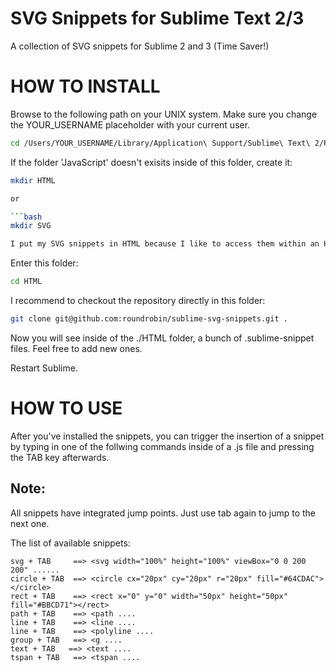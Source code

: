 SVG Snippets for Sublime Text 2/3
========================

A collection of SVG snippets for Sublime 2 and 3 (Time Saver!)


HOW TO INSTALL
==============
Browse to the following path on your UNIX system. Make sure you change the YOUR_USERNAME placeholder
with your current user.
```bash
cd /Users/YOUR_USERNAME/Library/Application\ Support/Sublime\ Text\ 2/Packages/User/
```

If the folder 'JavaScript' doesn't exisits inside of this folder, create it:
```bash
mkdir HTML

or

```bash
mkdir SVG

I put my SVG snippets in HTML because I like to access them within an HTML file.


```
Enter this folder:
```bash
cd HTML
```

I recommend to checkout the repository directly in this folder:

```bash
git clone git@github.com:roundrobin/sublime-svg-snippets.git .
```

Now you will see inside of the ./HTML folder, a bunch of .sublime-snippet files.
Feel free to add new ones.

Restart Sublime.

HOW TO USE
==============
After you've installed the snippets, you can trigger the insertion of a snippet by typing in one of 
the follwing commands inside of a .js file and pressing the TAB key afterwards.

Note:
-----
All snippets have integrated jump points. Just use tab again to jump to the next one.


The list of available snippets:
```
svg + TAB     ==> <svg width="100%" height="100%" viewBox="0 0 200 200" ......
circle + TAB  ==> <circle cx="20px" cy="20px" r="20px" fill="#64CDAC"></circle>
rect + TAB    ==> <rect x="0" y="0" width="50px" height="50px" fill="#BBCD71"></rect>     
path + TAB    ==> <path ....
line + TAB    ==> <line ....
line + TAB    ==> <polyline ....
group + TAB   ==> <g ....
text + TAB   ==> <text ....
tspan + TAB   ==> <tspan ....

  
